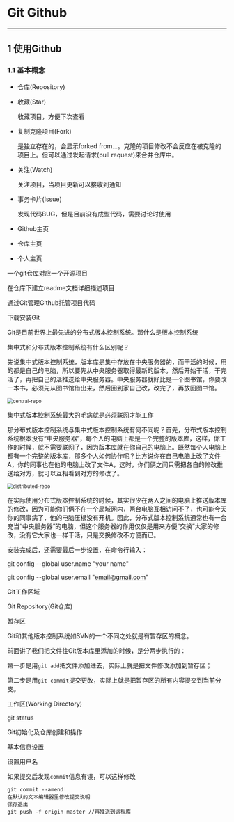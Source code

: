 # Git Github

------

## 1 使用Github

### 1.1 基本概念

- 仓库(Repository)

  

+ 收藏(Star)

  收藏项目，方便下次查看

+ 复制克隆项目(Fork)

  是独立存在的，会显示forked from...。克隆的项目修改不会反应在被克隆的项目上。但可以通过发起请求(pull request)来合并仓库中。

+ 关注(Watch)

  关注项目，当项目更新可以接收到通知

+ 事务卡片(Issue)

  发现代码BUG，但是目前没有成型代码，需要讨论时使用

+ Github主页

+ 仓库主页

+ 个人主页

一个git仓库对应一个开源项目

在仓库下建立readme文档详细描述项目

通过Git管理Github托管项目代码

下载安装Git

Git是目前世界上最先进的分布式版本控制系统。那什么是版本控制系统

集中式和分布式版本控制系统有什么区别呢？

先说集中式版本控制系统，版本库是集中存放在中央服务器的，而干活的时候，用的都是自己的电脑，所以要先从中央服务器取得最新的版本，然后开始干活，干完活了，再把自己的活推送给中央服务器。中央服务器就好比是一个图书馆，你要改一本书，必须先从图书馆借出来，然后回到家自己改，改完了，再放回图书馆。

<img src="https://www.liaoxuefeng.com/files/attachments/918921540355872/l" alt="central-repo" style="zoom:80%;" />

集中式版本控制系统最大的毛病就是必须联网才能工作

那分布式版本控制系统与集中式版本控制系统有何不同呢？首先，分布式版本控制系统根本没有“中央服务器”，每个人的电脑上都是一个完整的版本库，这样，你工作的时候，就不需要联网了，因为版本库就在你自己的电脑上。既然每个人电脑上都有一个完整的版本库，那多个人如何协作呢？比方说你在自己电脑上改了文件A，你的同事也在他的电脑上改了文件A，这时，你们俩之间只需把各自的修改推送给对方，就可以互相看到对方的修改了。

<img src="https://www.liaoxuefeng.com/files/attachments/918921562236160/l" alt="distributed-repo" style="zoom:80%;" />

在实际使用分布式版本控制系统的时候，其实很少在两人之间的电脑上推送版本库的修改，因为可能你们俩不在一个局域网内，两台电脑互相访问不了，也可能今天你的同事病了，他的电脑压根没有开机。因此，分布式版本控制系统通常也有一台充当“中央服务器”的电脑，但这个服务器的作用仅仅是用来方便“交换”大家的修改，没有它大家也一样干活，只是交换修改不方便而已。

安装完成后，还需要最后一步设置，在命令行输入：

git config --global user.name "your name"

git config --global user.email "email@gmail.com"

Git工作区域

Git Repository(Git仓库)

暂存区

Git和其他版本控制系统如SVN的一个不同之处就是有暂存区的概念。

前面讲了我们把文件往Git版本库里添加的时候，是分两步执行的：

第一步是用`git add`把文件添加进去，实际上就是把文件修改添加到暂存区；

第二步是用`git commit`提交更改，实际上就是把暂存区的所有内容提交到当前分支。

工作区(Working Directory)

git status 

Git初始化及仓库创建和操作

基本信息设置

设置用户名

如果提交后发现`commit`信息有误，可以这样修改

```
git commit --amend
在默认的文本编辑器里修改提交说明
保存退出
git push -f origin master //再推送到远程库
```

